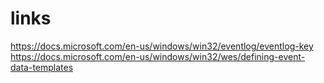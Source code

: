 # links
https://docs.microsoft.com/en-us/windows/win32/eventlog/eventlog-key
https://docs.microsoft.com/en-us/windows/win32/wes/defining-event-data-templates
